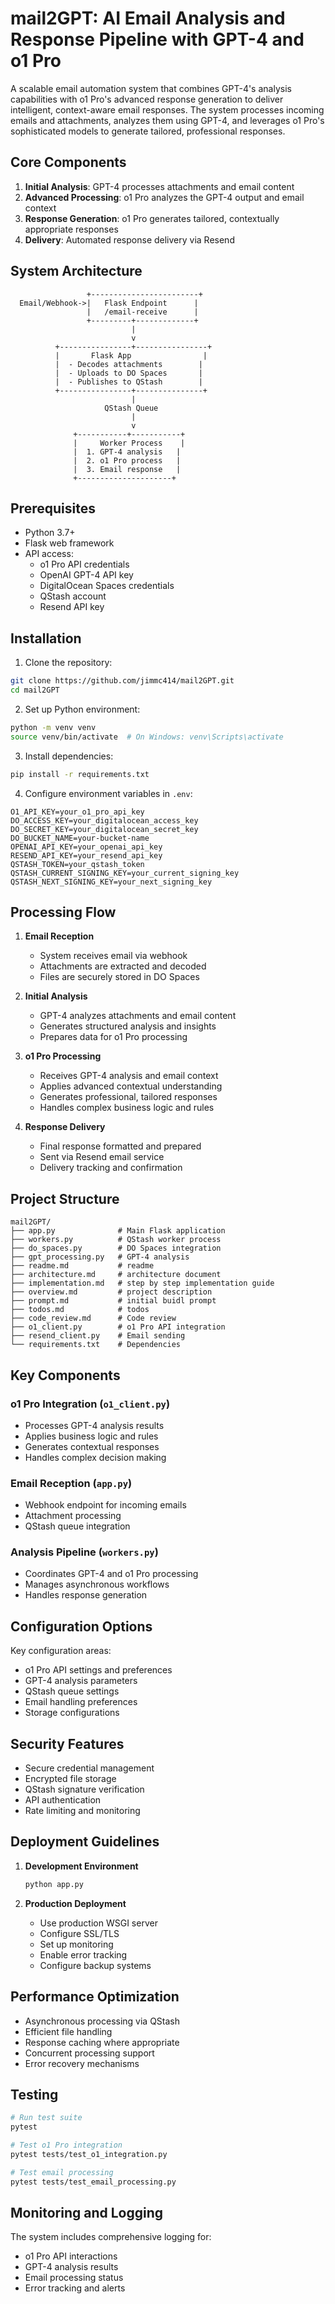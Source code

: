 # mail2GPT: AI Email Analysis and Response Pipeline with GPT-4 and o1 Pro

A scalable email automation system that combines GPT-4's analysis capabilities with o1 Pro's advanced response generation to deliver intelligent, context-aware email responses. The system processes incoming emails and attachments, analyzes them using GPT-4, and leverages o1 Pro's sophisticated models to generate tailored, professional responses.

## Core Components

1. **Initial Analysis**: GPT-4 processes attachments and email content
2. **Advanced Processing**: o1 Pro analyzes the GPT-4 output and email context
3. **Response Generation**: o1 Pro generates tailored, contextually appropriate responses
4. **Delivery**: Automated response delivery via Resend

## System Architecture

```
                 +------------------------+
  Email/Webhook->|   Flask Endpoint      |
                 |   /email-receive      |
                 +---------+-------------+
                           |
                           v
          +----------------+----------------+
          |       Flask App                |
          |  - Decodes attachments        |
          |  - Uploads to DO Spaces       |
          |  - Publishes to QStash        |
          +----------------+---------------+
                           |
                     QStash Queue
                           |
                           v
              +-----------+-----------+
              |     Worker Process    |
              |  1. GPT-4 analysis   |
              |  2. o1 Pro process   |
              |  3. Email response   |
              +---------------------+
```

## Prerequisites

- Python 3.7+
- Flask web framework
- API access:
  - o1 Pro API credentials
  - OpenAI GPT-4 API key
  - DigitalOcean Spaces credentials
  - QStash account
  - Resend API key

## Installation

1. Clone the repository:
```bash
git clone https://github.com/jimmc414/mail2GPT.git
cd mail2GPT
```

2. Set up Python environment:
```bash
python -m venv venv
source venv/bin/activate  # On Windows: venv\Scripts\activate
```

3. Install dependencies:
```bash
pip install -r requirements.txt
```

4. Configure environment variables in `.env`:
```
O1_API_KEY=your_o1_pro_api_key
DO_ACCESS_KEY=your_digitalocean_access_key
DO_SECRET_KEY=your_digitalocean_secret_key
DO_BUCKET_NAME=your-bucket-name
OPENAI_API_KEY=your_openai_api_key
RESEND_API_KEY=your_resend_api_key
QSTASH_TOKEN=your_qstash_token
QSTASH_CURRENT_SIGNING_KEY=your_current_signing_key
QSTASH_NEXT_SIGNING_KEY=your_next_signing_key
```

## Processing Flow

1. **Email Reception**
   - System receives email via webhook
   - Attachments are extracted and decoded
   - Files are securely stored in DO Spaces

2. **Initial Analysis**
   - GPT-4 analyzes attachments and email content
   - Generates structured analysis and insights
   - Prepares data for o1 Pro processing

3. **o1 Pro Processing**
   - Receives GPT-4 analysis and email context
   - Applies advanced contextual understanding
   - Generates professional, tailored responses
   - Handles complex business logic and rules

4. **Response Delivery**
   - Final response formatted and prepared
   - Sent via Resend email service
   - Delivery tracking and confirmation

## Project Structure

```
mail2GPT/
├── app.py              # Main Flask application
├── workers.py          # QStash worker process
├── do_spaces.py        # DO Spaces integration
├── gpt_processing.py   # GPT-4 analysis
├── readme.md           # readme
├── architecture.md     # architecture document
├── implementation.md   # step by step implementation guide
├── overview.md         # project description
├── prompt.md           # initial buidl prompt
├── todos.md            # todos
├── code_review.md      # Code review
├── o1_client.py        # o1 Pro API integration
├── resend_client.py    # Email sending
└── requirements.txt    # Dependencies
```

## Key Components

### o1 Pro Integration (`o1_client.py`)
- Processes GPT-4 analysis results
- Applies business logic and rules
- Generates contextual responses
- Handles complex decision making

### Email Reception (`app.py`)
- Webhook endpoint for incoming emails
- Attachment processing
- QStash queue integration

### Analysis Pipeline (`workers.py`)
- Coordinates GPT-4 and o1 Pro processing
- Manages asynchronous workflows
- Handles response generation

## Configuration Options

Key configuration areas:

- o1 Pro API settings and preferences
- GPT-4 analysis parameters
- QStash queue settings
- Email handling preferences
- Storage configurations

## Security Features

- Secure credential management
- Encrypted file storage
- QStash signature verification
- API authentication
- Rate limiting and monitoring

## Deployment Guidelines

1. **Development Environment**
   ```bash
   python app.py
   ```

2. **Production Deployment**
   - Use production WSGI server
   - Configure SSL/TLS
   - Set up monitoring
   - Enable error tracking
   - Configure backup systems

## Performance Optimization

- Asynchronous processing via QStash
- Efficient file handling
- Response caching where appropriate
- Concurrent processing support
- Error recovery mechanisms

## Testing

```bash
# Run test suite
pytest

# Test o1 Pro integration
pytest tests/test_o1_integration.py

# Test email processing
pytest tests/test_email_processing.py
```

## Monitoring and Logging

The system includes comprehensive logging for:
- o1 Pro API interactions
- GPT-4 analysis results
- Email processing status
- Error tracking and alerts